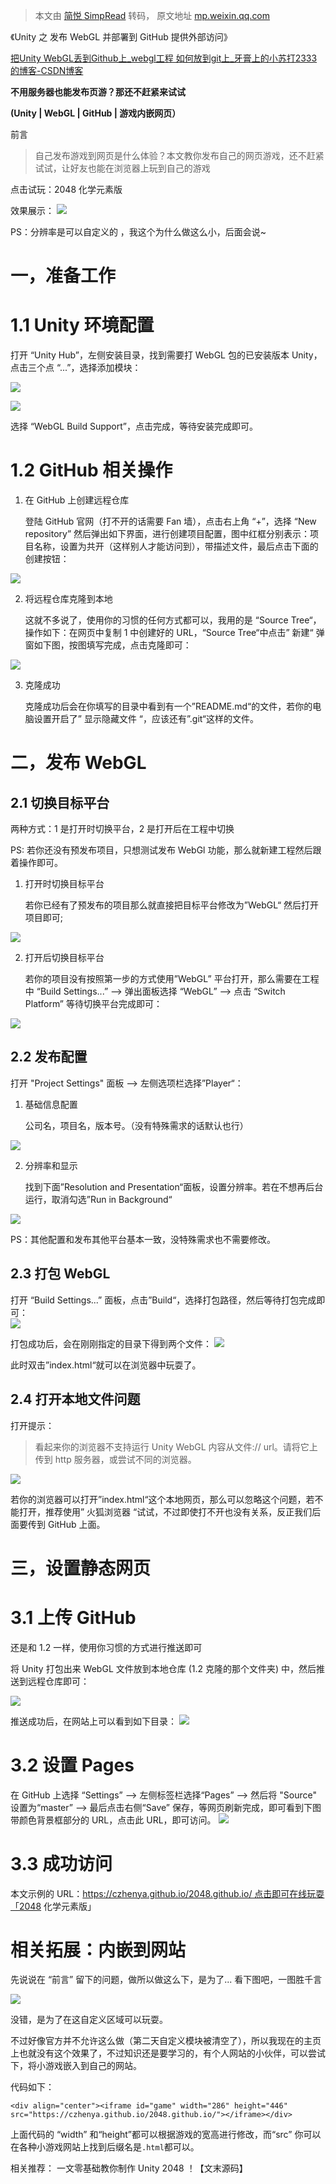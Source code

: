 > 本文由 [简悦 SimpRead](http://ksria.com/simpread/) 转码， 原文地址 [mp.weixin.qq.com](https://mp.weixin.qq.com/s/a0GP6uzm4vOik4LM0HK8VA)

《Unity 之 发布 WebGL 并部署到 GitHub 提供外部访问》

[把Unity WebGL丢到Github上_webgl工程 如何放到git上_牙膏上的小苏打2333的博客-CSDN博客](https://blog.csdn.net/qq_26318597/article/details/112481452?spm=1001.2101.3001.6650.4&utm_medium=distribute.pc_relevant.none-task-blog-2~default~CTRLIST~Rate-4-112481452-blog-119709396.235^v38^pc_relevant_default_base&depth_1-utm_source=distribute.pc_relevant.none-task-blog-2~default~CTRLIST~Rate-4-112481452-blog-119709396.235^v38^pc_relevant_default_base&utm_relevant_index=5)

**不用服务器也能发布页游？那还不赶紧来试试**

**(Unity | WebGL | GitHub | 游戏内嵌网页）**

前言

> 自己发布游戏到网页是什么体验？本文教你发布自己的网页游戏，还不赶紧试试，让好友也能在浏览器上玩到自己的游戏

点击试玩：2048 化学元素版

效果展示： ![](https://mmbiz.qpic.cn/mmbiz_png/MIOAFJuZ00icKfG1xcMzck9EsTLnkxELyrbWKibS9IyezzYycBDUuPicUVkRSFakaBZ9UNRibl14debfO79WR5dj6w/640?wx_fmt=png)

PS：分辨率是可以自定义的 ，我这个为什么做这么小，后面会说~

一，准备工作
======

1.1 Unity 环境配置
==============

打开 “Unity Hub”，左侧安装目录，找到需要打 WebGL 包的已安装版本 Unity，点击三个点 “...”，选择添加模块：

![](https://mmbiz.qpic.cn/mmbiz_png/MIOAFJuZ00icKfG1xcMzck9EsTLnkxELy4T5wbHtRSAxGdgSN4ZACdLcaUia5c4dB86LHrybOLUYPichib4HloEFcw/640?wx_fmt=png)

![](https://mmbiz.qpic.cn/mmbiz_png/MIOAFJuZ00icKfG1xcMzck9EsTLnkxELylRGDQIJLLUPXUHH7rw3CVY3yMqhicSWKIRjKCia5glptLMRHRywAa7VQ/640?wx_fmt=png)

选择 “WebGL Build Support”，点击完成，等待安装完成即可。

1.2 GitHub 相关操作
===============

1.  在 GitHub 上创建远程仓库
    
    登陆 GitHub 官网（打不开的话需要 Fan 墙），点击右上角 “+”，选择 “New repository” 然后弹出如下界面，进行创建项目配置，图中红框分别表示：项目名称，设置为共开（这样别人才能访问到），带描述文件，最后点击下面的创建按钮：
    

![](https://mmbiz.qpic.cn/mmbiz_png/MIOAFJuZ00icKfG1xcMzck9EsTLnkxELyXIr2mwTBF5F3picmX1kIaXQRVHXFZsZLGoYxE08YZ6Yj34VoHq03mjQ/640?wx_fmt=png)

2.  将远程仓库克隆到本地
    
    这就不多说了，使用你的习惯的任何方式都可以，我用的是 “Source Tree“，操作如下：在网页中复制 1 中创建好的 URL，“Source Tree“中点击” 新建“ 弹窗如下图，按图填写完成，点击克隆即可：
    

![](https://mmbiz.qpic.cn/mmbiz_png/MIOAFJuZ00icKfG1xcMzck9EsTLnkxELyxs4BqQJpVtFzEybJlAPzVgNHQVf4dAc0OXUs07Bjg72HY2xV8bEsSg/640?wx_fmt=png)

3.  克隆成功
    
    克隆成功后会在你填写的目录中看到有一个”README.md“的文件，若你的电脑设置开启了” 显示隐藏文件 “，应该还有”.git“这样的文件。
    

二，发布 WebGL
==========

2.1 切换目标平台
----------

两种方式：1 是打开时切换平台，2 是打开后在工程中切换

PS: 若你还没有预发布项目，只想测试发布 WebGl 功能，那么就新建工程然后跟着操作即可。

1.  打开时切换目标平台
    
    若你已经有了预发布的项目那么就直接把目标平台修改为”WebGL“ 然后打开项目即可;
    

![](https://mmbiz.qpic.cn/mmbiz_png/MIOAFJuZ00icKfG1xcMzck9EsTLnkxELyNHuibEulibeufw2ghSDObn5uQdzU7fjrbzMGWaspaZuIQibXictKyCXYibg/640?wx_fmt=png)

2.  打开后切换目标平台
    
    若你的项目没有按照第一步的方式使用”WebGL” 平台打开，那么需要在工程中 “Build Settings...” --> 弹出面板选择 “WebGL” --> 点击 “Switch Platform” 等待切换平台完成即可：
    

![](https://mmbiz.qpic.cn/mmbiz_png/MIOAFJuZ00icKfG1xcMzck9EsTLnkxELyambvMER4Ay88ZUNDqbGf2H87ic9V4lm2D23PLwf6Sn7903M3L0sWmEg/640?wx_fmt=png)

2.2 发布配置
--------

打开 "Project Settings" 面板 --> 左侧选项栏选择”Player“：

1.  基础信息配置
    
    公司名，项目名，版本号。（没有特殊需求的话默认也行）
    

![](https://mmbiz.qpic.cn/mmbiz_png/MIOAFJuZ00icKfG1xcMzck9EsTLnkxELynZMFZoKicmyRTicU2aESHjc935Nt4JgdicrzvJMH7JmMFE8NsibXnyNe5A/640?wx_fmt=png)

2.  分辨率和显示
    
    找到下面”Resolution and Presentation“面板，设置分辨率。若在不想再后台运行，取消勾选”Run in Background“
    

![](https://mmbiz.qpic.cn/mmbiz_png/MIOAFJuZ00icKfG1xcMzck9EsTLnkxELyW15AvW5mPM6ficxibTASibnx8SQVtbHNKzLANeCbtPXUKUck3EwdmRqeQ/640?wx_fmt=png)

PS：其他配置和发布其他平台基本一致，没特殊需求也不需要修改。

2.3 打包 WebGL
------------

打开 “Build Settings...” 面板，点击”Build“，选择打包路径，然后等待打包完成即可：  
![](https://mmbiz.qpic.cn/mmbiz_png/MIOAFJuZ00icKfG1xcMzck9EsTLnkxELyRwzrjnvEI8DibUZunXTtnGSU8ReOSVtOvlSfT8VG9xBy2fzQqbdiapag/640?wx_fmt=png)

打包成功后，会在刚刚指定的目录下得到两个文件： ![](https://mmbiz.qpic.cn/mmbiz_png/MIOAFJuZ00icKfG1xcMzck9EsTLnkxELySXXhicxib5maGC5J6PqH7c96SnD7JIJtEUefTwAsJL1l5wOrDtaVqiaiag/640?wx_fmt=png)

此时双击”index.html“就可以在浏览器中玩耍了。

2.4 打开本地文件问题
------------

打开提示：

> 看起来你的浏览器不支持运行 Unity WebGL 内容从文件:// url。请将它上传到 http 服务器，或尝试不同的浏览器。

![](https://mmbiz.qpic.cn/mmbiz_png/MIOAFJuZ00icKfG1xcMzck9EsTLnkxELyXmHKFgwgD2vSH8ZFWmZZppQuEMSC4JxMdqPbc04p1BMROErJXUzDUw/640?wx_fmt=png)

若你的浏览器可以打开”index.html“这个本地网页，那么可以忽略这个问题，若不能打开，推荐使用” 火狐浏览器 “试试，不过即使打不开也没有关系，反正我们后面要传到 GitHub 上面。

三，设置静态网页
========

3.1 上传 GitHub
=============

还是和 1.2 一样，使用你习惯的方式进行推送即可

将 Unity 打包出来 WebGL 文件放到本地仓库 (1.2 克隆的那个文件夹) 中，然后推送到远程仓库即可：

![](https://mmbiz.qpic.cn/mmbiz_png/MIOAFJuZ00icKfG1xcMzck9EsTLnkxELyWAVbOpcHyTN5m0PlfuUx1iciaVnSZmbyJ4vtLialKnvdwPxgTwu5vOkUw/640?wx_fmt=png)

推送成功后，在网站上可以看到如下目录： ![](https://mmbiz.qpic.cn/mmbiz_png/MIOAFJuZ00icKfG1xcMzck9EsTLnkxELyiaUDWkjzdx1GDA33zZeia2J3ybvf1x5uiakZ437WHRKw0V1dDDCa7cwfg/640?wx_fmt=png)

3.2 设置 Pages
============

在 GitHub 上选择 “Settings” --> 左侧标签栏选择“Pages” --> 然后将 "Source" 设置为“master” --> 最后点击右侧“Save” 保存，等网页刷新完成，即可看到下图带颜色背景框部分的 URL，点击此 URL，即可访问。 ![](https://mmbiz.qpic.cn/mmbiz_png/MIOAFJuZ00icKfG1xcMzck9EsTLnkxELyzyImpruAmasRPSkyZTHgycOPL6cnxb7Du0nphHW48KFzNEnB13QKtg/640?wx_fmt=png)

3.3 成功访问
========

本文示例的 URL：https://czhenya.github.io/2048.github.io/ 点击即可在线玩耍「2048 化学元素版」

相关拓展：内嵌到网站
==========

先说说在 “前言” 留下的问题，做所以做这么下，是为了... 看下图吧，一图胜千言

![](https://mmbiz.qpic.cn/mmbiz_png/MIOAFJuZ00icKfG1xcMzck9EsTLnkxELykBfawRC1RC2QDfw4yjwl2NNmhXBYWHicKbwJrKc92aMlv3tUuOsweEQ/640?wx_fmt=png)

没错，是为了在这自定义区域可以玩耍。

不过好像官方并不允许这么做（第二天自定义模块被清空了），所以我现在的主页上也就没有这个效果了，不过知识还是要学习的，有个人网站的小伙伴，可以尝试下，将小游戏嵌入到自己的网站。

代码如下：

```
<div align="center"><iframe id="game" width="286" height="446" src="https://czhenya.github.io/2048.github.io/"></iframe></div>
```

上面代码的 “width” 和“height”都可以根据游戏的宽高进行修改，而“src” 你可以在各种小游戏网站上找到后缀名是`.html`都可以。

相关推荐： 一文零基础教你制作 Unity 2048 ！【文末源码】